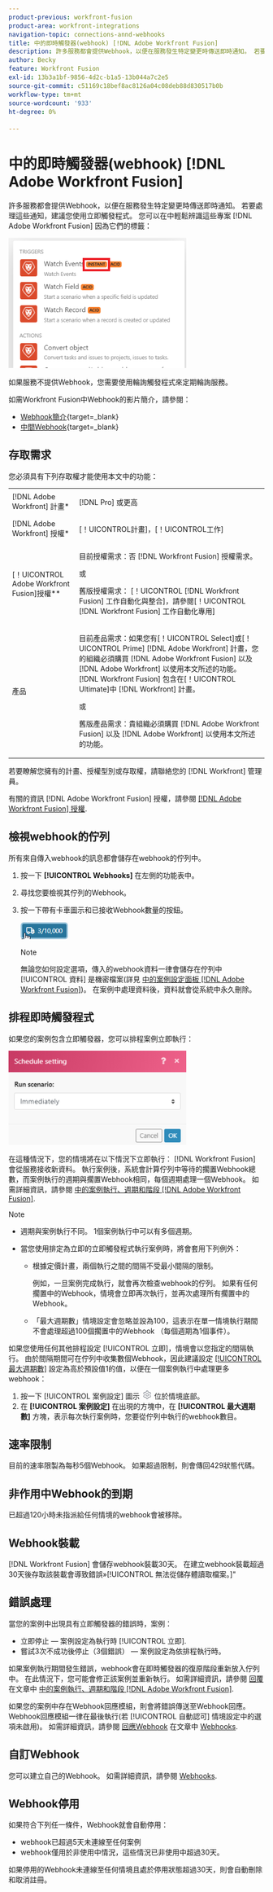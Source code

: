 ```yaml
---
product-previous: workfront-fusion
product-area: workfront-integrations
navigation-topic: connections-annd-webhooks
title: 中的即時觸發器(webhook) [!DNL Adobe Workfront Fusion]
description: 許多服務都會提供Webhook，以便在服務發生特定變更時傳送即時通知。 若要處理這些通知，建議您使用立即觸發程式。 本文說明Adobe Workfront Fusion中即時觸發器的使用及功能。
author: Becky
feature: Workfront Fusion
exl-id: 13b3a1bf-9856-4d2c-b1a5-13b044a7c2e5
source-git-commit: c51169c18bef8ac8126a04c08deb88d830517b0b
workflow-type: tm+mt
source-wordcount: '933'
ht-degree: 0%

---
```


# 中的即時觸發器(webhook) [!DNL Adobe Workfront Fusion]

許多服務都會提供Webhook，以便在服務發生特定變更時傳送即時通知。 若要處理這些通知，建議您使用立即觸發程式。 您可以在中輕鬆辨識這些專案 [!DNL Adobe Workfront Fusion] 因為它們的標籤：

![](assets/instant-350x256.png)

如果服務不提供Webhook，您需要使用輪詢觸發程式來定期輪詢服務。

如需Workfront Fusion中Webhook的影片簡介，請參閱：

* [Webhook簡介](https://video.tv.adobe.com/v/3427025/){target=_blank}
* [中間Webhook](https://video.tv.adobe.com/v/3427030/){target=_blank}

## 存取需求

您必須具有下列存取權才能使用本文中的功能：

<table style="table-layout:auto"> 
 <col> 
 <col> 
 <tbody> 
  <tr> 
    <td role="rowheader">[!DNL Adobe Workfront] 計畫*</td> 
   <td> <p>[!DNL Pro] 或更高</p> </td> 
  </tr> 
  <tr data-mc-conditions=""> 
   <td role="rowheader">[!DNL Adobe Workfront] 授權*</td> 
   <td> <p>[！UICONTROL計畫]，[！UICONTROL工作]</p> </td> 
  </tr> 
  <tr> 
   <td role="rowheader">[！UICONTROL Adobe Workfront Fusion]授權**</td> 
   <td>
   <p>目前授權需求：否 [!DNL Workfront Fusion] 授權需求。</p>
   <p>或</p>
   <p>舊版授權需求： [！UICONTROL [!DNL Workfront Fusion] 工作自動化與整合]，請參閱[！UICONTROL [!DNL Workfront Fusion] 工作自動化專用]</p>
   </td> 
  </tr> 
  <tr> 
   <td role="rowheader">產品</td> 
   <td>
   <p>目前產品需求：如果您有[！UICONTROL Select]或[！UICONTROL Prime] [!DNL Adobe Workfront] 計畫，您的組織必須購買 [!DNL Adobe Workfront Fusion] 以及 [!DNL Adobe Workfront] 以使用本文所述的功能。 [!DNL Workfront Fusion] 包含在[！UICONTROL Ultimate]中 [!DNL Workfront] 計畫。</p>
   <p>或</p>
   <p>舊版產品需求：貴組織必須購買 [!DNL Adobe Workfront Fusion] 以及 [!DNL Adobe Workfront] 以使用本文所述的功能。</p>
   </td> 
  </tr> 
 </tbody> 
</table>

若要瞭解您擁有的計畫、授權型別或存取權，請聯絡您的 [!DNL Workfront] 管理員。

有關的資訊 [!DNL Adobe Workfront Fusion] 授權，請參閱 [[!DNL Adobe Workfront Fusion] 授權](../../workfront-fusion/get-started/license-automation-vs-integration.md).

## 檢視webhook的佇列

所有來自傳入webhook的訊息都會儲存在webhook的佇列中。

1. 按一下 **[!UICONTROL Webhooks]** 在左側的功能表中。
1. 尋找您要檢視其佇列的Webhook。
1. 按一下帶有卡車圖示和已接收Webhook數量的按鈕。

   ![](assets/webhooks-truck-icon.png)

   >[!NOTE]
   >
   >無論您如何設定選項，傳入的webhook資料一律會儲存在佇列中 [!UICONTROL 資料] 是機密檔案(詳見 [中的案例設定面板 [!DNL Adobe Workfront Fusion]](../../workfront-fusion/scenarios/scenario-settings-panel.md))。 在案例中處理資料後，資料就會從系統中永久刪除。

## 排程即時觸發程式

如果您的案例包含立即觸發器，您可以排程案例立即執行：

![](assets/schedule-setting-350x185.png)

在這種情況下，您的情境將在以下情況下立即執行： [!DNL Workfront Fusion] 會從服務接收新資料。 執行案例後，系統會計算佇列中等待的擱置Webhook總數，而案例執行的週期與擱置Webhook相同，每個週期處理一個Webhook。 如需詳細資訊，請參閱 [中的案例執行、週期和階段 [!DNL Adobe Workfront Fusion]](../../workfront-fusion/scenarios/scenario-execution-cycles-phases.md).

>[!NOTE]
>
>* 週期與案例執行不同。 1個案例執行中可以有多個週期。
>* 當您使用排定為立即的立即觸發程式執行案例時，將會套用下列例外：
>
>     * 根據定價計畫，兩個執行之間的間隔不受最小間隔的限制。
>
>       例如，一旦案例完成執行，就會再次檢查webhook的佇列。 如果有任何擱置中的Webhook，情境會立即再次執行，並再次處理所有擱置中的Webhook。
>   
>     * 「最大週期數」情境設定會忽略並設為100，這表示在單一情境執行期間不會處理超過100個擱置中的Webhook （每個週期為1個事件）。
>


如果您使用任何其他排程設定 [!UICONTROL 立即]，情境會以您指定的間隔執行。 由於間隔期間可在佇列中收集數個Webhook，因此建議設定 [[!UICONTROL 最大週期數]](../../workfront-fusion/scenarios/scenario-settings-panel.md#maximum) 設定為高於預設值1的值，以便在一個案例執行中處理更多webhook：

1. 按一下 [!UICONTROL 案例設定] 圖示 ![](assets/gear-icon-settings.png) 位於情境底部。
1. 在 **[!UICONTROL 案例設定]** 在出現的方塊中，在 **[!UICONTROL 最大週期數]** 方塊，表示每次執行案例時，您要從佇列中執行的webhook數目。

## 速率限制

目前的速率限製為每秒5個Webhook。 如果超過限制，則會傳回429狀態代碼。

## 非作用中Webhook的到期

已超過120小時未指派給任何情境的webhook會被移除。

## Webhook裝載

[!DNL Workfront Fusion] 會儲存webhook裝載30天。 在建立webhook裝載超過30天後存取該裝載會導致錯誤»[!UICONTROL 無法從儲存體讀取檔案。]&quot;

## 錯誤處理

當您的案例中出現具有立即觸發器的錯誤時，案例：

* 立即停止 — 案例設定為執行時 [!UICONTROL 立即].
* 嘗試3次不成功後停止（3個錯誤） — 案例設定為依排程執行時。

如果案例執行期間發生錯誤，webhook會在即時觸發器的復原階段重新放入佇列中。 在此情況下，您可能會修正該案例並重新執行。 如需詳細資訊，請參閱 [回覆](../../workfront-fusion/scenarios/scenario-execution-cycles-phases.md#rollback) 在文章中 [中的案例執行、週期和階段 [!DNL Adobe Workfront Fusion]](../../workfront-fusion/scenarios/scenario-execution-cycles-phases.md).

如果您的案例中存在Webhook回應模組，則會將錯誤傳送至Webhook回應。 Webhook回應模組一律在最後執行(若 [!UICONTROL 自動認可] 情境設定中的選項未啟用)。 如需詳細資訊，請參閱 [回應Webhook](../../workfront-fusion/apps-and-their-modules/webhooks-updated.md#respondi) 在文章中 [Webhooks](../../workfront-fusion/apps-and-their-modules/webhooks-updated.md).

## 自訂Webhook

您可以建立自己的Webhook。 如需詳細資訊，請參閱 [Webhooks](../../workfront-fusion/apps-and-their-modules/webhooks-updated.md).

## Webhook停用

如果符合下列任一條件，Webhook就會自動停用：

* webhook已超過5天未連線至任何案例
* webhook僅用於非使用中情況，這些情況已非使用中超過30天。

如果停用的Webhook未連線至任何情境且處於停用狀態超過30天，則會自動刪除和取消註冊。


